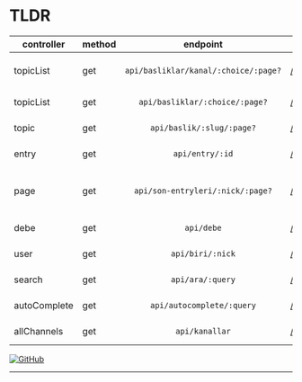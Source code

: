 # TLDR

| controller   | method |               endpoint               | örnek url \(tıkla\)                 | sayfali örnek url \(tıkla\)                       | açıklama                            |
| ------------ | ------ | :----------------------------------: | ----------------------------------- | ------------------------------------------------- | ----------------------------------- |
| topicList    | get    | `api/basliklar/kanal/:choice/:page?` | [\/api\/basliklar\/kanal\/haber][1] | [\/api\/basliklar\/kanal\/müzik\/2][2]            | kanal başlıklarını getirir          |
| topicList    | get    |    `api/basliklar/:choice/:page?`    | [\/api\/basliklar\/gundem][3]       | [\/api\/basliklar\/basiboslar\/3][4]              | başlıkları getirir                  |
| topic        | get    |      `api/baslik/:slug/:page?`       | [\/api\/baslik\/pena][5]            | [\/api\/baslik\/gap year\/2][6]                   | bir başlığı getirir                 |
| entry        | get    |           `api/entry/:id`            | [\/api\/entry\/1][7]                | &nbsp;                                            | bir entry'i getirir                 |
| page         | get    |   `api/son-entryleri/:nick/:page?`   | [\/api\/son-entryleri\/ssg][8]      | [\/api\/son-entryleri\/kumasi-iyi-futbolcu\/2][9] | bir suserin son entrylerini getirir |
| debe         | get    |              `api/debe`              | [\/api\/debe][10]                   | &nbsp;                                            | debe'yi getirir                     |
| user         | get    |           `api/biri/:nick`           | [\/api\/biri\/ssg][11]              | &nbsp;                                            | bir suser'ı getirir                 |
| search       | get    |           `api/ara/:query`           | [\/api\/ara\/pena][12]              | [\/api\/ara\/boston celtics\/4][13]               | arama sonucu                        |
| autoComplete | get    |      `api/autocomplete/:query`       | [\/api\/autocomplete\/pena][14]     | &nbsp;                                            | otomatik tamamlama                  |
| allChannels  | get    |            `api/kanallar`            | [\/api\/kanallar][15]               | &nbsp;                                            | kanal kategorileri                  |

[![GitHub](https://img.shields.io/badge/github-%23121011.svg?style=for-the-badge&logo=github&logoColor=white)][99]

[1]: /api/basliklar/kanal/haber
[2]: /api/basliklar/kanal/müzik/2
[3]: /api/basliklar/gundem
[4]: /api/basliklar/basiboslar/3
[5]: /api/baslik/pena
[6]: /api/baslik/gap-year/2
[7]: /api/entry/1
[8]: /api/son-entryleri/ssg
[9]: /api/son-entryleri/kumasi-iyi-futbolcu/2
[10]: /api/debe
[11]: /api/biri/ssg
[12]: /api/ara/pena
[13]: /api/ara/boston-celtics/4
[14]: /api/autocomplete/pena
[15]: /api/kanallar
[99]: https://github.com/otuva/eksisozluk-api

---

